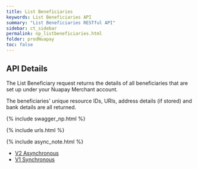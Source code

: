 ```yaml
---
title: List Beneficiaries
keywords: List Beneficiaries API
summary: "List Beneficiaries RESTful API"
sidebar: ct_sidebar
permalink: np_listbeneficiaries.html
folder: prodNuapay
toc: false
---
```


## API Details

The List Beneficiary request returns the details of all beneficiaries that are set up under your Nuapay Merchant account.

The beneficiaries' unique resource IDs, URIs, address details (if stored) and bank details are all returned.

{% include swagger_np.html %}

{% include urls.html %}


{% include async_note.html %}

<!-- TABS FOR V! and V2 -->

<div class="api-docs">
  <ul id="profileTabs" class="nav nav-tabs">
    <li><a href="#V2" data-toggle="tab">V2 Asynchronous</a></li>
    <li><a href="#V1" data-toggle="tab">V1 Synchronous</a></li>
  </ul>

  <div class="tab-content">
    <div role="tabpanel" class="tab-pane" id="V2">
      <!--  <p>Version 2 Add text here if required </p> -->
      <div id="V2-content"></div>
    </div>
    <div role="tabpanel" class="tab-pane" id="V1">
    <!--  <p>Version 1 Add text here if required </p> -->
      <div id="V1-content"></div>
    </div>
  </div>
</div>

<script>
function loadRedoc(remoteDocs) {
    jQuery('<div/>', {
        id: 'docs-jekyll',
        class: 'some-class',
        title: 'now this div has a title!'
    }).prependTo('body');
    $("#docs-jekyll").hide();
    $("#docs-jekyll").load(remoteDocs);
}

function unloadRedoc() {
    document.getElementById("docs-jekyll").remove();
}

function insertDocs(contentId, locationSelector) {
    const div = document.getElementById(contentId);
    if (div) {
        div.removeAttribute('id');
        $(locationSelector).html(div);
    }
}

function loadV1Docs() {
    loadRedoc('https://sentenial.github.io/credit-transfers/docs/redoc.html');
    setTimeout(function() {
        insertDocs('operation/listBeneficiariesUsingGET', '#V1-content');
        unloadRedoc();
    }, 1000);
}

function loadV2Docs() {
    loadRedoc('https://sentenial.github.io/credit-transfers/docs/redoc-v2.html');
    setTimeout(function() {
        insertDocs('operation/listBeneficiariesUsingGET', '#V2-content');
        unloadRedoc();
    }, 1000);
}

function setActiveTab(tabId) {
    $('#profileTabs a[href="#' + tabId + '"]').tab('show');
    localStorage.setItem('activeTab', tabId);
}

$(document).ready(function() {
    var activeTab = localStorage.getItem('activeTab') || 'V2';

    setActiveTab(activeTab);

    if (activeTab === 'V1') {
        loadV1Docs();
    } else {
        loadV2Docs();
    }

    $('#profileTabs a').on('shown.bs.tab', function(e) {
        var target = $(e.target).attr("href").substr(1);
        setActiveTab(target);

        if (target === "V1" && $('#V1-content').is(':empty')) {
            loadV1Docs();
        } else if (target === "V2" && $('#V2-content').is(':empty')) {
            loadV2Docs();
        }
    });
});
</script>
